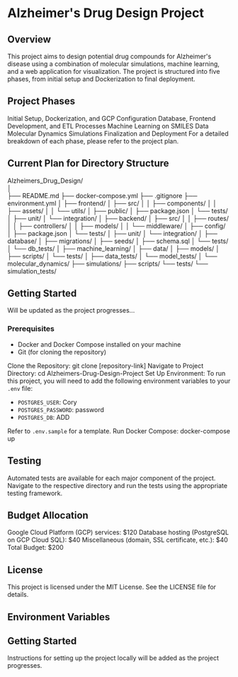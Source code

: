 # Alzheimer's Drug Design Project
## Overview
This project aims to design potential drug compounds for Alzheimer's disease using a combination of molecular simulations, machine learning, and a web application for visualization. The project is structured into five phases, from initial setup and Dockerization to final deployment.

## Project Phases
Initial Setup, Dockerization, and GCP Configuration
Database, Frontend Development, and ETL Processes
Machine Learning on SMILES Data
Molecular Dynamics Simulations
Finalization and Deployment
For a detailed breakdown of each phase, please refer to the project plan.

## Current Plan for Directory Structure
Alzheimers_Drug_Design/<br>
│<br>
├── README.md
├── docker-compose.yml
├── .gitignore
├── environment.yml
│
├── frontend/
│   ├── src/
│   │   ├── components/
│   │   ├── assets/
│   │   └── utils/
│   ├── public/
│   ├── package.json
│   └── tests/
│       ├── unit/
│       └── integration/
│
├── backend/
│   ├── src/
│   │   ├── routes/
│   │   ├── controllers/
│   │   ├── models/
│   │   └── middleware/
│   ├── config/
│   ├── package.json
│   └── tests/
│       ├── unit/
│       └── integration/
│
├── database/
│   ├── migrations/
│   ├── seeds/
│   ├── schema.sql
│   └── tests/
│       └── db_tests/
│
├── machine_learning/
│   ├── data/
│   ├── models/
│   ├── scripts/
│   └── tests/
│       ├── data_tests/
│       └── model_tests/
│
└── molecular_dynamics/
    ├── simulations/
    ├── scripts/
    └── tests/
        └── simulation_tests/

## Getting Started
Will be updated as the project progresses...

### Prerequisites
- Docker and Docker Compose installed on your machine
- Git (for cloning the repository)

Clone the Repository: git clone [repository-link]
Navigate to Project Directory: cd Alzheimers-Drug-Design-Project
Set Up Environment: 
To run this project, you will need to add the following environment variables to your `.env` file:

- `POSTGRES_USER`: Cory
- `POSTGRES_PASSWORD`: password
- `POSTGRES_DB`: ADD

Refer to `.env.sample` for a template.
Run Docker Compose: docker-compose up

## Testing
Automated tests are available for each major component of the project. Navigate to the respective directory and run the tests using the appropriate testing framework.

## Budget Allocation
Google Cloud Platform (GCP) services: $120
Database hosting (PostgreSQL on GCP Cloud SQL): $40
Miscellaneous (domain, SSL certificate, etc.): $40
Total Budget: $200

## License
This project is licensed under the MIT License. See the LICENSE file for details.

## Environment Variables



## Getting Started

Instructions for setting up the project locally will be added as the project progresses.